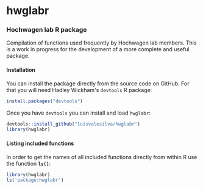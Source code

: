 # hwglabr
### Hochwagen lab R package

Compilation of functions used frequently by Hochwagen lab members.
This is a work in progress for the development of a more complete and useful package.

#### Installation

You can install the package directly from the source code on GitHub. For that you will need Hadley Wickham's `devtools` R package:
``` r
install.packages("devtools")
```

Once you have `devtools` you can install and load `hwglabr`:
``` r
devtools::install_github("luisvalesilva/hwglabr")
library(hwglabr)
```

#### Listing included functions

In order to get the names of all included functions directly from within R use the function **`ls()`**:

``` r
library(hwglabr)
ls('package:hwglabr')
```

